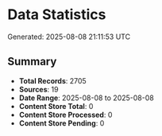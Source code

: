 # Data Statistics

Generated: 2025-08-08 21:11:53 UTC

## Summary

- **Total Records**: 2705
- **Sources**: 19
- **Date Range**: 2025-08-08 to 2025-08-08
- **Content Store Total**: 0
- **Content Store Processed**: 0
- **Content Store Pending**: 0
